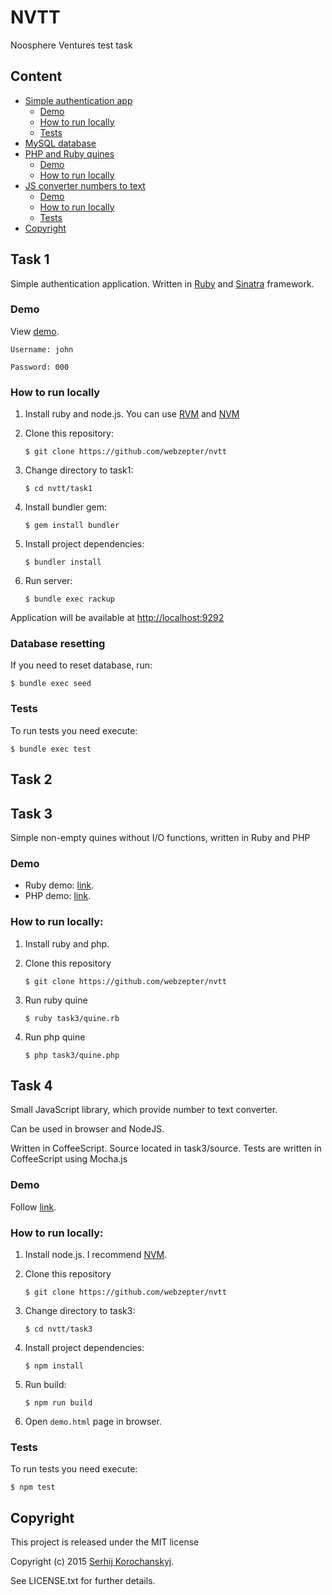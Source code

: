 NVTT
=========

Noosphere Ventures test task

Content
---

- [Simple authentication app](#task1)
    - [Demo](#demo1)
    - [How to run locally](#how-to-run-locally1)
    - [Tests](#tests1)
- [MySQL database](#task2)
- [PHP and Ruby quines](#task3)
    - [Demo](#demo3)
    - [How to run locally](#how-to-run-locally3)
- [JS converter numbers to text](#task4)
    - [Demo](#demo4)
    - [How to run locally](#how-to-run-locally4)
    - [Tests](#tests4)
- [Copyright](#copyright)


## Task 1

Simple authentication application. Written in [Ruby](https://www.ruby-lang.org/) and [Sinatra](http://www.sinatrarb.com/) framework.

### <a name="demo1"></a>Demo
View [demo](https://nvtt.herokuapp.com/login).

```
Username: john
```

```
Password: 000
```
### <a name="how-to-run-locally1"></a>How to run locally

1. Install ruby and node.js. You can use [RVM](https://rvm.io/) and [NVM](https://github.com/creationix/nvm)
2. Clone this repository:

    ```
    $ git clone https://github.com/webzepter/nvtt
    ```
3. Change directory to task1:

    ```
    $ cd nvtt/task1
    ```
4. Install bundler gem:

    ```
    $ gem install bundler
    ```
5. Install project dependencies:

    ```
    $ bundler install
    ```
6. Run server:

    ```
    $ bundle exec rackup
    ```

Application will be available at [http://localhost:9292](http://localhost:9292)


### Database resetting

If you need to reset database, run:

```
$ bundle exec seed
```

### <a name="tests1"></a>Tests

To run tests you need execute:

```
$ bundle exec test
```

## Task 2


## Task 3

Simple non-empty quines without I/O functions, written in Ruby and PHP

### <a name="demo3"></a>Demo

- Ruby demo: [link](http://ideone.com/J5MY8V).
- PHP demo: [link](http://ideone.com/sNEGQp).

### <a name="how-to-run-locally3"></a>How to run locally:

1. Install ruby and php.
2. Clone this repository

    ```
    $ git clone https://github.com/webzepter/nvtt
    ```
3. Run ruby quine

    ```
    $ ruby task3/quine.rb
    ```
4. Run php quine

    ```
    $ php task3/quine.php
    ```

## Task 4

Small JavaScript library, which provide number to text converter.

Can be used in browser and NodeJS.

Written in CoffeeScript. Source located in task3/source.
Tests are written in CoffeeScript using Mocha.js

### <a name="demo4"></a>Demo

Follow [link](http://jsfiddle.net/webzepter/ggr1qm8e/).

### <a name="how-to-run-locally4"></a>How to run locally:

1. Install node.js. I recommend [NVM](https://github.com/creationix/nvm).
2. Clone this repository

    ```
    $ git clone https://github.com/webzepter/nvtt
    ```
3. Change directory to task3:

    ```
    $ cd nvtt/task3
    ```
5. Install project dependencies:

    ```
    $ npm install
    ```
6. Run build:

    ```
    $ npm run build
    ```
7. Open ```demo.html``` page in browser.

### <a name="tests3"></a>Tests

To run tests you need execute:

```
$ npm test
```

## Copyright

This project is released under the MIT license

Copyright (c) 2015 [Serhij Korochanskyj](https://github.com/webzepter).

See LICENSE.txt for further details.
